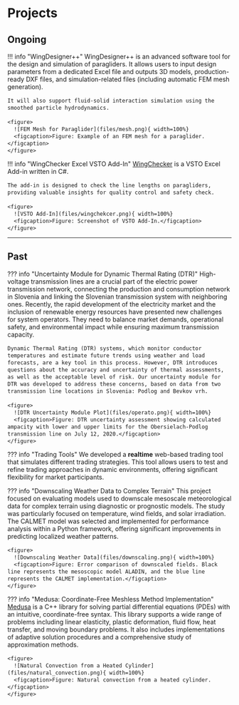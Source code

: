 # Projects

## Ongoing

!!! info "WingDesigner++"
    WingDesigner++ is an advanced software tool for the design and simulation of paragliders. It allows users to input design parameters from a dedicated Excel file and outputs 3D models, production-ready DXF files, and simulation-related files (including automatic FEM mesh generation).

    It will also support fluid-solid interaction simulation using the smoothed particle hydrodynamics.

    <figure>
      ![FEM Mesh for Paraglider](files/mesh.png){ width=100%}
      <figcaption>Figure: Example of an FEM mesh for a paraglider.</figcaption>
    </figure>

!!! info "WingChecker Excel VSTO Add-In"
    [WingChecker](https://distractor.github.io/WingChecker_Documentation/) is a VSTO Excel Add-in written in C#.

    The add-in is designed to check the line lengths on paragliders, providing valuable insights for quality control and safety check.

    <figure>
      ![VSTO Add-In](files/wingchekcer.png){ width=100%}
      <figcaption>Figure: Screenshot of VSTO Add-In.</figcaption>
    </figure>

---

## Past

??? info "Uncertainty Module for Dynamic Thermal Rating (DTR)"
    High-voltage transmission lines are a crucial part of the electric power transmission network, connecting the production and consumption network in Slovenia and linking the Slovenian transmission system with neighboring ones. Recently, the rapid development of the electricity market and the inclusion of renewable energy resources have presented new challenges for system operators. They need to balance market demands, operational safety, and environmental impact while ensuring maximum transmission capacity.

    Dynamic Thermal Rating (DTR) systems, which monitor conductor temperatures and estimate future trends using weather and load forecasts, are a key tool in this process. However, DTR introduces questions about the accuracy and uncertainty of thermal assessments, as well as the acceptable level of risk. Our uncertainty module for DTR was developed to address these concerns, based on data from two transmission line locations in Slovenia: Podlog and Bevkov vrh.

    <figure>
      ![DTR Uncertainty Module Plot](files/operato.png){ width=100%}
      <figcaption>Figure: DTR uncertainty assessment showing calculated ampacity with lower and upper limits for the Obersielach-Podlog transmission line on July 12, 2020.</figcaption>
    </figure>

??? info "Trading Tools"
    We developed a **realtime** web-based trading tool that simulates different trading strategies. This tool allows users to test and refine trading approaches in dynamic environments, offering significant flexibility for market participants.

??? info "Downscaling Weather Data to Complex Terrain"
    This project focused on evaluating models used to downscale mesoscale meteorological data for complex terrain using diagnostic or prognostic models. The study was particularly focused on temperature, wind fields, and solar irradiation. The CALMET model was selected and implemented for performance analysis within a Python framework, offering significant improvements in predicting localized weather patterns.

    <figure>
      ![Downscaling Weather Data](files/downscaling.png){ width=100%}
      <figcaption>Figure: Error comparison of downscaled fields. Black line represents the mesoscopic model ALADIN, and the blue line represents the CALMET implementation.</figcaption>
    </figure>

??? info "Medusa: Coordinate-Free Meshless Method Implementation"
    [Medusa](http://e6.ijs.si/medusa/) is a C++ library for solving partial differential equations (PDEs) with an intuitive, coordinate-free syntax. This library supports a wide range of problems including linear elasticity, plastic deformation, fluid flow, heat transfer, and moving boundary problems. It also includes implementations of adaptive solution procedures and a comprehensive study of approximation methods.

    <figure>
      ![Natural Convection from a Heated Cylinder](files/natural_convection.png){ width=100%}
      <figcaption>Figure: Natural convection from a heated cylinder.</figcaption>
    </figure>